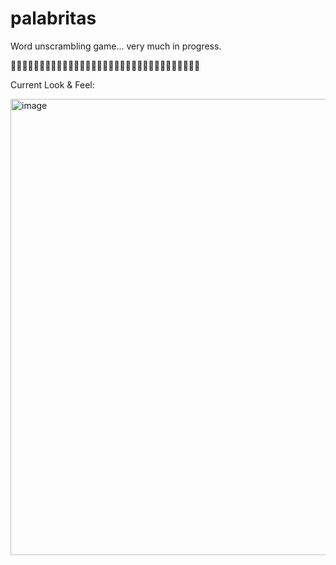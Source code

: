 # palabritas

Word unscrambling game... very much in progress.

👷‍🚧🚧🚧🚧🚧🚧🚧🚧🚧🚧🚧🚧🚧🚧🚧🚧🚧🚧🚧🚧🚧🚧🚧🚧🚧🚧🚧🚧🚧🚧👷‍♀️

Current Look & Feel:

<img width="730" alt="image" src="https://user-images.githubusercontent.com/5394797/158289460-11d0028f-171a-4935-b221-465409b3c0b7.png">
